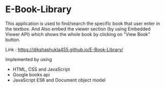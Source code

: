 # E-Book-Library

This application is used to find/search the specific book that user enter in the textbox.
And Also embed the viewer section (by using Embedded Viewer API) which shows the whole book by clicking on "View Book" button.

Link :  https://dikshashukla455.github.io/E-Book-Library/

Implemented by using
- HTML, CSS and JavaScript
- Google books api
- JavaScript ES6 and Document object model
